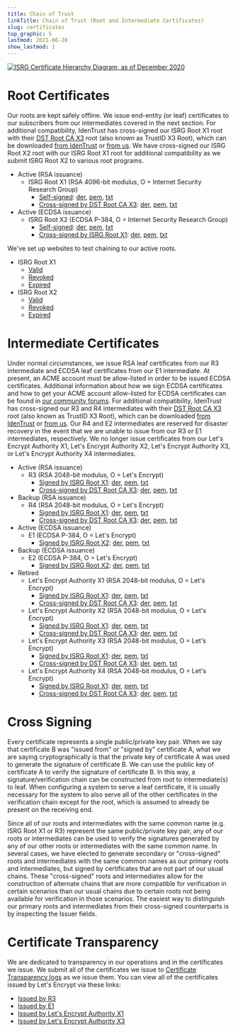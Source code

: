 ```yaml
---
title: Chain of Trust
linkTitle: Chain of Trust (Root and Intermediate Certificates)
slug: certificates
top_graphic: 5
lastmod: 2021-06-28
show_lastmod: 1
---
```



[![ISRG Certificate Hierarchy Diagram, as of December 2020](/images/isrg-hierarchy.png)](/images/isrg-hierarchy.png)

# Root Certificates

Our roots are kept safely offline. We issue end-entity (or leaf) certificates to our subscribers from our intermediates covered in the next section.
For additional compatibility, IdenTrust has cross-signed our ISRG Root X1 root with their [DST Root CA X3](https://crt.sh/?id=8395) root
(also known as TrustID X3 Root), which can be downloaded [from IdenTrust](https://www.identrust.com/support/downloads) or [from us](/certs/trustid-x3-root.pem.txt).
We have cross-signed our ISRG Root X2 root with our ISRG Root X1 root for additional compatibility as we submit ISRG Root X2 to various root programs.

* Active (RSA issuance)
  * ISRG Root X1 (RSA 4096-bit modulus, O = Internet Security Research Group)
    * [Self-signed](https://crt.sh/?id=9314791): [der](/certs/isrgrootx1.der), [pem](/certs/isrgrootx1.pem), [txt](/certs/isrgrootx1.txt)
    * [Cross-signed by DST Root CA X3](https://crt.sh/?id=3958242236): [der](/certs/isrg-root-x1-cross-signed.der), [pem](/certs/isrg-root-x1-cross-signed.pem), [txt](/certs/isrg-root-x1-cross-signed.txt)
* Active (ECDSA issuance)
  * ISRG Root X2 (ECDSA P-384, O = Internet Security Research Group)
    * [Self-signed](https://crt.sh/?id=3335562555): [der](/certs/isrg-root-x2.der), [pem](/certs/isrg-root-x2.pem), [txt](/certs/isrg-root-x2.txt)
    * [Cross-signed by ISRG Root X1](https://crt.sh/?id=3334561878): [der](/certs/isrg-root-x2-cross-signed.der), [pem](/certs/isrg-root-x2-cross-signed.pem), [txt](/certs/isrg-root-x2-cross-signed.txt)

We've set up websites to test chaining to our active roots.

* ISRG Root X1
  * [Valid](https://valid-isrgrootx1.letsencrypt.org/)
  * [Revoked](https://revoked-isrgrootx1.letsencrypt.org/)
  * [Expired](https://expired-isrgrootx1.letsencrypt.org/)
* ISRG Root X2
  * [Valid](https://valid-isrgrootx2.letsencrypt.org/)
  * [Revoked](https://revoked-isrgrootx2.letsencrypt.org/)
  * [Expired](https://expired-isrgrootx2.letsencrypt.org/)

# Intermediate Certificates

Under normal circumstances, we issue RSA leaf certificates from our R3 intermediate and ECDSA leaf certificates from our E1 intermediate.
At present, an ACME account must be allow-listed in order to be issued ECDSA certificates.
Additional information about how we sign ECDSA certificates and how to get your ACME account allow-listed for ECDSA certificates can be found in
[our community forums](https://community.letsencrypt.org/t/ecdsa-availability-in-production-environment/150679).
For additional compatibility, IdenTrust has cross-signed our R3 and R4 intermediates with their [DST Root CA X3](https://crt.sh/?id=8395) root
(also known as TrustID X3 Root), which can be downloaded [from IdenTrust](https://www.identrust.com/support/downloads) or [from us](/certs/trustid-x3-root.pem.txt).
Our R4 and E2 intermediates are reserved for disaster recovery in the event that we are unable to issue from our R3 or E1 intermediates, respectively.
We no longer issue certificates from our Let's Encrypt Authority X1, Let's Encrypt Authority X2, Let's Encrypt Authority X3, or Let's Encrypt Authority X4 intermediates.

* Active (RSA issuance)
  * R3 (RSA 2048-bit modulus, O = Let's Encrypt)
    * [Signed by ISRG Root X1](https://crt.sh/?id=3334561879): [der](/certs/lets-encrypt-r3.der), [pem](/certs/lets-encrypt-r3.pem), [txt](/certs/lets-encrypt-r3.txt)
    * [Cross-signed by DST Root CA X3](https://crt.sh/?id=3479778542): [der](/certs/lets-encrypt-r3-cross-signed.der), [pem](/certs/lets-encrypt-r3-cross-signed.pem), [txt](/certs/lets-encrypt-r3-cross-signed.txt)
* Backup (RSA issuance)
  * R4 (RSA 2048-bit modulus, O = Let's Encrypt)
    * [Signed by ISRG Root X1](https://crt.sh/?id=3334561877): [der](/certs/lets-encrypt-r4.der), [pem](/certs/lets-encrypt-r4.pem), [txt](/certs/lets-encrypt-r4.txt)
    * [Cross-signed by DST Root CA X3](https://crt.sh/?id=3479778543): [der](/certs/lets-encrypt-r4-cross-signed.der), [pem](/certs/lets-encrypt-r4-cross-signed.pem), [txt](/certs/lets-encrypt-r4-cross-signed.txt)
* Active (ECDSA issuance)
  * E1 (ECDSA P-384, O = Let's Encrypt)
    * [Signed by ISRG Root X2](https://crt.sh/?id=3334671964): [der](/certs/lets-encrypt-e1.der), [pem](/certs/lets-encrypt-e1.pem), [txt](/certs/lets-encrypt-e1.txt)
* Backup (ECDSA issuance)
  * E2 (ECDSA P-384, O = Let's Encrypt)
    * [Signed by ISRG Root X2](https://crt.sh/?id=3334671963): [der](/certs/lets-encrypt-e2.der), [pem](/certs/lets-encrypt-e2.pem), [txt](/certs/lets-encrypt-e2.txt)
* Retired
  * Let's Encrypt Authority X1 (RSA 2048-bit modulus, O = Let's Encrypt)
    * [Signed by ISRG Root X1](https://crt.sh/?id=9314792): [der](/certs/letsencryptauthorityx1.der), [pem](/certs/letsencryptauthorityx1.pem), [txt](/certs/letsencryptauthorityx1.txt)
    * [Cross-signed by DST Root CA X3](https://crt.sh/?id=10235198): [der](/certs/lets-encrypt-x1-cross-signed.der), [pem](/certs/lets-encrypt-x1-cross-signed.pem), [txt](/certs/lets-encrypt-x1-cross-signed.txt)
  * Let's Encrypt Authority X2 (RSA 2048-bit modulus, O = Let's Encrypt)
    * [Signed by ISRG Root X1](https://crt.sh/?id=12721505): [der](/certs/letsencryptauthorityx2.der), [pem](/certs/letsencryptauthorityx2.pem), [txt](/certs/letsencryptauthorityx2.txt)
    * [Cross-signed by DST Root CA X3](https://crt.sh/?id=10970235): [der](/certs/lets-encrypt-x2-cross-signed.der), [pem](/certs/lets-encrypt-x2-cross-signed.pem), [txt](/certs/lets-encrypt-x2-cross-signed.txt)
  * Let's Encrypt Authority X3 (RSA 2048-bit modulus, O = Let's Encrypt)
    * [Signed by ISRG Root X1](https://crt.sh/?id=47997543): [der](/certs/letsencryptauthorityx3.der), [pem](/certs/letsencryptauthorityx3.pem), [txt](/certs/letsencryptauthorityx3.txt)
    * [Cross-signed by DST Root CA X3](https://crt.sh/?id=15706126): [der](/certs/lets-encrypt-x3-cross-signed.der), [pem](/certs/lets-encrypt-x3-cross-signed.pem), [txt](/certs/lets-encrypt-x3-cross-signed.txt)
  * Let's Encrypt Authority X4 (RSA 2048-bit modulus, O = Let's Encrypt)
    * [Signed by ISRG Root X1](https://crt.sh/?id=47997546): [der](/certs/letsencryptauthorityx4.der), [pem](/certs/letsencryptauthorityx4.pem), [txt](/certs/letsencryptauthorityx4.txt)
    * [Cross-signed by DST Root CA X3](https://crt.sh/?id=15710291): [der](/certs/lets-encrypt-x4-cross-signed.der), [pem](/certs/lets-encrypt-x4-cross-signed.pem), [txt](/certs/lets-encrypt-x4-cross-signed.txt)

# Cross Signing

Every certificate represents a single public/private key pair. When we say that
certificate B was "issued from" or "signed by" certificate A, what we are saying
cryptographically is that the private key of certificate A was used to generate
the signature of certificate B. We can use the public key of certificate A to
verify the signature of certificate B. In this way, a signature/verification
chain can be constructed from root to intermediate(s) to leaf. When configuring
a system to serve a leaf certificate, it is usually necessary for the system to
also serve all of the other certificates in the verification chain except for
the root, which is assumed to already be present on the receiving end.

Since all of our roots and intermediates with the same common name
(e.g. ISRG Root X1 or R3) represent the same public/private key pair, any of
our roots or intermediates can be used to verify the signatures generated by any
of our other roots or intermediates with the same common name. In several cases,
we have elected to generate secondary or "cross-signed" roots and intermediates
with the same common names as our primary roots and intermediates, but signed by
certificates that are not part of our usual chains. These "cross-signed" roots
and intermediates allow for the construction of alternate chains that are more
compatible for verification in certain scenarios than our usual chains due to
certain roots not being available for verification in those scenarios. The
easiest way to distinguish our primary roots and intermediates from their
cross-signed counterparts is by inspecting the Issuer fields.

# Certificate Transparency

We are dedicated to transparency in our operations and in the certificates we
issue. We submit all of the certificates we issue to [Certificate Transparency
logs](https://www.certificate-transparency.org/) as we issue them. You can view
all of the certificates issued by Let's Encrypt via these links:

* [Issued by R3](https://crt.sh/?Identity=%25&iCAID=183267)
* [Issued by E1](https://crt.sh/?Identity=%25&iCAID=183283)
* [Issued by Let's Encrypt Authority X1](https://crt.sh/?Identity=%25&iCAID=7395)
* [Issued by Let's Encrypt Authority X3](https://crt.sh/?Identity=%25&iCAID=16418)
